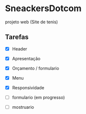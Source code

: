 # SneackersDotcom
projeto  web (Site de tenis) 


## Tarefas

- [x] Header
- [x] Apresentação
- [x] Orçamento / formulario
- [x] Menu
- [x] Responsividade
- [ ] formulario (em progresso)
- [ ] mostruario


